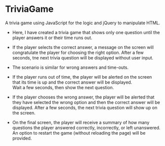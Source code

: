 # TriviaGame
A trivia game using JavaScript for the logic and jQuery to manipulate HTML. 

* Here, I have created a trivia game that shows only one question until the player answers it or their time runs out.


* If the player selects the correct answer, a message on the screen will congratulate the player for choosing the right option. After a few seconds, tne next trivia question will be displayed without user input.


* The scenario is similar for wrong answers and time-outs.

* If the player runs out of time, the player will be alerted on the screen that its time is up and the correct answer will be displayed.    
Wait a few seconds, then show the next question.

* If the player chooses the wrong answer, the player will be alerted that they have selected the wrong option and then the correct answer will be displayed. After a few seconds, the next trivia question will show up on the screen. 

* On the final screen, the player will receive a summary of how many questions the player answered correctly, incorrectly, or left unanswered. An option to restart the game (without reloading the page) will be provided.